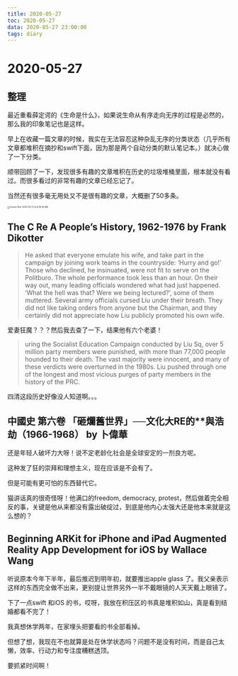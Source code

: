 ```yaml
---
title: 2020-05-27
toc: 2020-05-27
data: 2020-05-27 23:00:00
tags: diary
---
```



# 2020-05-27

## 整理

最近重看薛定谔的《生命是什么》，如果说生命从有序走向无序的过程是必然的，那么我的印象笔记也是这样。

早上在收藏一篇文章的时候，我实在无法容忍这种杂乱无序的分类状态（几乎所有文章都堆积在摘抄和swift下面，因为那是两个自动分类的默认笔记本。）就决心做了一下分类。

顺带回顾了一下，发现很多有趣的文章堆积在历史的垃圾堆桶里面，根本就没有看过。而很多看过的非常有趣的文章已经忘记了。

当然还有很多毫无用处又不是很有趣的文章，大概删了50多条。

<img src="https://tva1.sinaimg.cn/large/007S8ZIlgy1gf6rm3avg2j30au0xwwsv.jpg" alt="Screen Shot 2020-05-27 at 9.38.36 AM" style="zoom: 33%;" />

## The C Re A People’s History, 1962-1976 by Frank Dikotter 

> He asked that everyone emulate his wife, and take part in the campaign by joining work teams in the countryside: ‘Hurry and go!’ Those who declined, he insinuated, were not fit to serve on the Politburo. The whole performance took less than an hour. On their way out, many leading officials wondered what had just happened. ‘What the hell was that? Were we being lectured?’, some of them muttered. Several army officials cursed Liu under their breath. They did not like taking orders from anyone but the Chairman, and they certainly did not appreciate how Liu publicly promoted his own wife.

爱妻狂魔？？？然后我去查了一下，结果他有六个老婆！

> uring the Socialist Education Campaign conducted by Liu Sq, over 5 million party members were punished, with more than 77,000 people hounded to their death. The vast majority were innocent, and many of these verdicts were overturned in the 1980s. Liu pushed through one of the longest and most vicious purges of party members in the history of the PRC.

四清这段历史好像没人知道啊。。。

## 中國史  第六卷 「砸爛舊世界」──文化大RE的**與浩劫（1966-1968） by 卜偉華

还是年轻人破坏力大呀！说不定老龄化社会是全球安定的一剂良方呢。

这种发了狂的崇拜和理想主义，现在应该是不会有了。

但是可能有更可怕的东西替代它。

猫讲话真的很奇怪呀！他满口的freedom, democracy, protest，然后做着完全相反的事，关键是他从来都没有露出破绽过，到底是他内心太强大还是他本来就是这么想的？

## Beginning ARKit for iPhone and iPad Augmented Reality App Development for iOS by Wallace Wang

听说原本今年下半年，最后推迟到明年初，就要推出apple glass 了。我父亲表示这样的东西完全做不出来，更别提让世界另外一半不戴眼镜的人天天戴上眼镜了。

下了一点swift 和iOS 的书，哎呀，我放在积压区的书真是堆积如山，真是看到结婚都看不完了！

我真想休学两年，在家埋头把要看的书全部看掉。

但想了想，我现在不也就算是处在休学状态吗？问题不是没有时间，而是自己太懒，效率、行动力和专注度糟糕透顶。

要抓紧时间啊！

